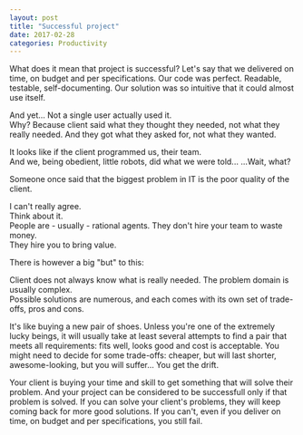 ```yaml
---
layout: post
title: "Successful project"
date: 2017-02-28
categories: Productivity
---
```


What does it mean that project is successful? 
Let's say that we delivered on time, on budget and per specifications. 
Our code was perfect. Readable, testable, self-documenting. 
Our solution was so intuitive that it could almost use itself. 

And yet... Not a single user actually used it.  
Why? Because client said what they thought they needed, not what they really needed. 
And they got what they asked for, not what they wanted. 

It looks like if the client programmed us, their team.  
And we, being obedient, little robots, did what we were told... 
...Wait, what? 

Someone once said that the biggest problem in IT is the poor quality of the client.

I can't really agree.  
Think about it.  
People are - usually - rational agents. 
They don't hire your team to waste money.  
They hire you to bring value. 

There is however a big "but" to this:

Client does not always know what is really needed. 
The problem domain is usually complex.  
Possible solutions are numerous, and each comes with its own set of trade-offs, pros and cons.

It's like buying a new pair of shoes. Unless you're one of the extremely lucky beings, it will usually take at least several attempts to find a pair that meets all requirements: fits well, looks good and cost is acceptable. You might need to decide for some trade-offs: cheaper, but will last shorter, awesome-looking, but you will suffer... You get the drift.

Your client is buying your time and skill to get something that will solve their problem. 
And your project can be considered to be successfull only if that problem is solved. 
If you can solve your client's problems, they will keep coming back for more good solutions. 
If you can't, even if you deliver on time, on budget and per specifications, you still fail.
